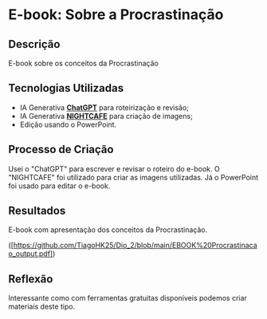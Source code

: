 # E-book: Sobre a Procrastinação

## Descrição
E-book sobre os conceitos da Procrastinação

## Tecnologias Utilizadas
- IA Generativa **[ChatGPT](https://chat.openai.com)** para roteirização e revisão;
- IA Generativa **[NIGHTCAFE]([https://creator.nightcafe.studio)** para criação de imagens;
- Edição usando o PowerPoint.

## Processo de Criação
Usei o "ChatGPT" para escrever e revisar o roteiro do e-book. O "NIGHTCAFE" foi utilizado para criar as imagens utilizadas. Já o PowerPoint foi usado para editar o e-book.

## Resultados
E-book com apresentação dos conceitos da Procrastinação.

([https://github.com/TiagoHK25/Dio_2/blob/main/EBOOK%20Procrastinacao_output.pdf])

## Reflexão
Interessante como com ferramentas gratuitas disponíveis podemos criar materiais deste tipo.
